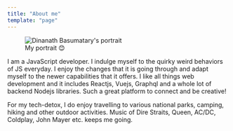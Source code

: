 ```yaml
---
title: "About me"
template: "page"
---
```

<figure class="float-right" style="width: 260px">
	<img src="/dinanath-basumatary.jpg" alt="Dinanath Basumatary's portrait">
	<figcaption>My portrait 😊</figcaption>
</figure>
I am a JavaScript developer. I indulge myself to the quirky weird behaviors of JS everyday. I enjoy the changes that it is going through and adapt myself to the newer capabilities that it offers. I like all things web development and it includes Reactjs, Vuejs, Graphql and a whole lot of backend Nodejs libraries. Such a great platform to connect and be creative!

For my tech-detox, I do enjoy travelling to various national parks, camping, hiking and other outdoor activities. Music of Dire Straits, Queen, AC/DC, Coldplay, John Mayer etc. keeps me going.
